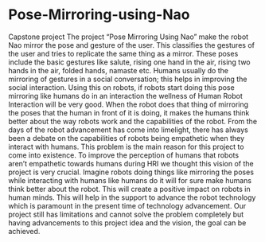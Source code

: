 # Pose-Mirroring-using-Nao
Capstone project
The project “Pose Mirroring Using Nao” make the robot Nao mirror the pose and gesture of the user. This classifies the gestures of the user and tries to replicate the same thing as a mirror. These poses include the basic gestures like salute, rising one hand in the air, rising two hands in the air, folded hands, namaste etc. Humans usually do the mirroring of gestures in a social conversation; this helps in improving the social interaction. 
Using this on robots, if robots start doing this pose mirroring like humans do in an interaction the wellness of Human Robot Interaction will be very good. When the robot does that thing of mirroring the poses that the human in front of it is doing, it makes the humans think better about the way robots work and the capabilities of the robot. 
From the days of the robot advancement has come into limelight, there has always been a debate on the capabilities of robots being empathetic when they interact with humans. This problem is the main reason for this project to come into existence. To improve the perception of humans that robots aren’t empathetic towards humans during HRI we thought this vision of the project is very crucial. Imagine robots doing things like mirroring the poses while interacting with humans like humans do it will for sure make humans think better about the robot. 
This will create a positive impact on robots in human minds. This will help in the support to advance the robot technology which is paramount in the present time of technology advancement. Our project still has limitations and cannot solve the problem completely but having advancements to this project idea and the vision, the goal can be achieved. 

